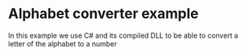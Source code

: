 # Alphabet converter example

In this example we use C# and its compiled DLL to be able to convert a letter of the alphabet to a number
